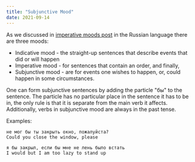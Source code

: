 ```yaml
---
title: "Subjunctive Mood"
date: 2021-09-14
---
```


As we discussed in [imperative moods post](/post/2021-09-07/) in the Russian language there are three moods:

* Indicative mood - the straight-up sentences that describe events that did or will happen
* Imperative mood - for sentences that contain an order, and finally, 
* Subjunctive mood - are for events one wishes to happen, or, could happen in some circumstances.

One can form subjunctive sentences by adding the particle "бы" to the sentence. The particle has no particular place in the sentence it has to be in, the only rule is that it is separate from the main verb it affects. Additionally, verbs in subjunctive mood are always in the past tense. 

Examples:

    не мог бы ты закрыть окно, пожалуйста?
    Could you close the window, please

    я бы закрыл, если бы мне не лень было встать
    I would but I am too lazy to stand up


